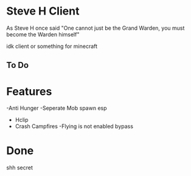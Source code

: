 # Steve H Client

As Steve H once said "One cannot just be the Grand Warden, you must become the Warden himself"

idk client or something for minecraft

## To Do

# Features
-Anti Hunger
-Seperate Mob spawn esp
- Hclip
- Crash Campfires
-Flying is not enabled bypass

# Done
shh secret 

